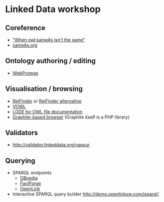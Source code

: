 # Linked Data workshop

## Coreference

* ["When owl:sameAs isn't the same"](http://www.w3.org/2009/12/rdf-ws/papers/ws21)
* [sameAs.org](http://sameas.org/)

## Ontology authoring / editing

* [WebProtege](webprotege.stanford.edu)

## Visualisation / browsing

* [RelFinder](http://www.visualdataweb.org/relfinder/relfinder.php) or [RelFinder alternative](http://factforge.net/relfinder)
* [VOWL](http://vowl.visualdataweb.org/webvowl/index.html)
* [LODE for OWL file documentation](http://www.essepuntato.it/lode)
* [Graphite-based browser](http://graphite.ecs.soton.ac.uk/browser/) (Graphite itself is a PHP library) 

## Validators

* http://validator.linkeddata.org/vapour

## Querying

* SPARQL endpoints
    - [DBpedia](http://dbpedia.org:8890/sparql)
    - [FactForge](http://factforge.net/sparql)
    - [OpenLink](http://lod.openlinksw.com/sparql/)
* Interactive SPARQL query builder http://demo.openlinksw.com/isparql/

